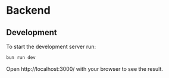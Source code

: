 # Backend

## Development

To start the development server run:

```bash
bun run dev
```

Open http://localhost:3000/ with your browser to see the result.
